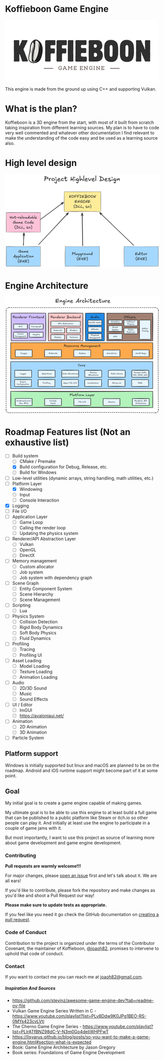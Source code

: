 # Koffieboon Game Engine

![Koffieboon Game Engine](images/Logo.png)

This engine is made from the ground up using C++ and supporting Vulkan.

# What is the plan?

Koffieboon is a 3D engine from the start, with most of it built from scratch taking inspiration from different learning sources. My plan is to have to code very well commented and whatever other documentation I find relevant to make the understanding of the code easy and be used as a learning source also.

# High level design

![Engine Organization](images/Organization.png)

# Engine Architecture

![Engine Architecture](images/Architecture.png)

# Roadmap Features list (Not an exhaustive list)

- [ ] Build system
    - [ ] CMake / Premake
    - [x] Build configuration for Debug, Release, etc.
    - [ ] Build for Windows
- [ ] Low-level utilities (dynamic arrays, string handling, math utilities, etc.)
- [ ] Platform Layer 
    - [x] Windowing
    - [ ] Input
    - [ ] Console Interaction
- [x] Logging
- [ ] File I/O
- [ ] Application Layer
    - [ ] Game Loop
    - [ ] Calling the render loop
    - [ ] Updating the physics system
- [ ] Renderer/API Abstraction Layer
    - [ ] Vulkan
    - [ ] OpenGL
    - [ ] DirectX
- [ ] Memory management
    - [ ] Custom allocator
    - [ ] Job system
    - [ ] Job system with dependency graph
- [ ] Scene Graph
    - [ ] Entity Component System
    - [ ] Scene Hierarchy
    - [ ] Scene Management
- [ ] Scripting
    - [ ] Lua
- [ ] Physics System
    - [ ] Collision Detection
    - [ ] Rigid Body Dynamics
    - [ ] Soft Body Physics
    - [ ] Fluid Dynamics
- [ ] Profiling
    - [ ] Tracing
    - [ ] Profiling UI
- [ ] Asset Loading
    - [ ] Model Loading
    - [ ] Texture Loading
    - [ ] Animation Loading
- [ ] Audio
    - [ ] 2D/3D Sound
    - [ ] Music
    - [ ] Sound Effects 
- [ ] UI / Editor
    - [ ] ImGUI
    - [ ] https://avaloniaui.net/
- [ ] Animation
    - [ ] 2D Animation
    - [ ] 3D Animation
- [ ] Particle System

## Platform support

Windows is initially supported but linux and macOS are planned to be on the roadmap. Android and iOS runtime support might become part of it at some point.

## Goal

My initial goal is to create a game engine capable of making games.

My ultimate goal is to be able to use this engine to at least build a full game that can be published to a public platform like Steam or itch.io so other people can play it. And initially at least use the engine to participate in a couple of game jams with it.

But most importantly, I want to use this project as source of learning more about game development and game engine development.

### Contributing
**Pull requests are warmly welcome!!!**

For major changes, please [open an issue](https://github.com/joaoh82/koffieboon/issues/new) first and let's talk about it. We are all ears!

If you'd like to contribute, please fork the repository and make changes as you'd like and shoot a Pull Request our way!

**Please make sure to update tests as appropriate.**

If you feel like you need it go check the GitHub documentation on [creating a pull request](https://help.github.com/en/github/collaborating-with-issues-and-pull-requests/creating-a-pull-request).

### Code of Conduct

Contribution to the project is organized under the terms of the
Contributor Covenant, the maintainer of Koffieboon, [@joaoh82](https://github.com/joaoh82), promises to intervene to uphold that code of conduct.

### Contact

If you want to contact me you can reach me at <joaoh82@gmail.com>.

##### Inspiration And Sources
* https://github.com/stevinz/awesome-game-engine-dev?tab=readme-ov-file
* Vulkan Game Engine Series Written in C - https://www.youtube.com/playlist?list=PLv8Ddw9K0JPg1BEO-RS-0MYs423cvLVtj 
* The Cherno Game Engine Series - https://www.youtube.com/playlist?list=PLlrATfBNZ98dC-V-N3m0Go4deliWHPFwT
* https://lisyarus.github.io/blog/posts/so-you-want-to-make-a-game-engine.html#section-what-is-expected
* Book: Game Engine Architecture by Jason Gregory
* Book series: Foundations of Game Engine Development